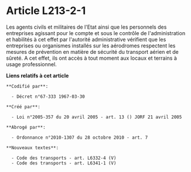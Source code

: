 # Article L213-2-1

Les agents civils et militaires de l'Etat ainsi que les personnels des entreprises agissant pour le compte et sous le
contrôle de l'administration et habilités à cet effet par l'autorité administrative vérifient que les entreprises ou
organismes installés sur les aérodromes respectent les mesures de prévention en matière de sécurité du transport aérien et de
sûreté. A cet effet, ils ont accès à tout moment aux locaux et terrains à usage professionnel.

**Liens relatifs à cet article**

	**Codifié par**:

	  - Décret n°67-333 1967-03-30

	**Créé par**:

	  - Loi n°2005-357 du 20 avril 2005 - art. 13 () JORF 21 avril 2005

	**Abrogé par**:

	  - Ordonnance n°2010-1307 du 28 octobre 2010 - art. 7

	**Nouveaux textes**:

	  - Code des transports - art. L6332-4 (V)
	  - Code des transports - art. L6341-1 (V)
